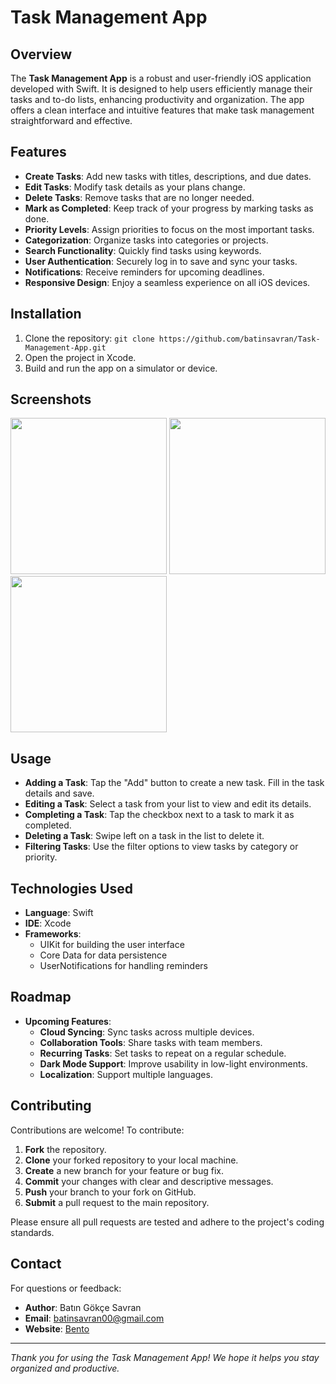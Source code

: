# Task Management App

## Overview

The **Task Management App** is a robust and user-friendly iOS application developed with Swift. It is designed to help users efficiently manage their tasks and to-do lists, enhancing productivity and organization. The app offers a clean interface and intuitive features that make task management straightforward and effective.

## Features

- **Create Tasks**: Add new tasks with titles, descriptions, and due dates.
- **Edit Tasks**: Modify task details as your plans change.
- **Delete Tasks**: Remove tasks that are no longer needed.
- **Mark as Completed**: Keep track of your progress by marking tasks as done.
- **Priority Levels**: Assign priorities to focus on the most important tasks.
- **Categorization**: Organize tasks into categories or projects.
- **Search Functionality**: Quickly find tasks using keywords.
- **User Authentication**: Securely log in to save and sync your tasks.
- **Notifications**: Receive reminders for upcoming deadlines.
- **Responsive Design**: Enjoy a seamless experience on all iOS devices.

## Installation

1. Clone the repository: 
```git clone https://github.com/batinsavran/Task-Management-App.git```
2. Open the project in Xcode.
3. Build and run the app on a simulator or device.

## Screenshots

<p >
  <img src="https://github.com/batinsavran/Task-Management-App/raw/main/screenshots/tmp_1.png" width="250" />
  <img src="https://github.com/batinsavran/Task-Management-App/raw/main/screenshots/tmp_2.png" width="250" />
  <img src="https://github.com/batinsavran/Task-Management-App/raw/main/screenshots/tmp_3.png" width="250" />
</p>

## Usage

- **Adding a Task**: Tap the "Add" button to create a new task. Fill in the task details and save.
- **Editing a Task**: Select a task from your list to view and edit its details.
- **Completing a Task**: Tap the checkbox next to a task to mark it as completed.
- **Deleting a Task**: Swipe left on a task in the list to delete it.
- **Filtering Tasks**: Use the filter options to view tasks by category or priority.

## Technologies Used

- **Language**: Swift
- **IDE**: Xcode
- **Frameworks**:
  - UIKit for building the user interface
  - Core Data for data persistence
  - UserNotifications for handling reminders

## Roadmap

- **Upcoming Features**:
  - **Cloud Syncing**: Sync tasks across multiple devices.
  - **Collaboration Tools**: Share tasks with team members.
  - **Recurring Tasks**: Set tasks to repeat on a regular schedule.
  - **Dark Mode Support**: Improve usability in low-light environments.
  - **Localization**: Support multiple languages.

## Contributing

Contributions are welcome! To contribute:

1. **Fork** the repository.
2. **Clone** your forked repository to your local machine.
3. **Create** a new branch for your feature or bug fix.
4. **Commit** your changes with clear and descriptive messages.
5. **Push** your branch to your fork on GitHub.
6. **Submit** a pull request to the main repository.

Please ensure all pull requests are tested and adhere to the project's coding standards.

## Contact

For questions or feedback:

- **Author**: Batın Gökçe Savran
- **Email**: batinsavran00@gmail.com
- **Website**: [Bento](https://bento.me/batingokcesavran)

---

*Thank you for using the Task Management App! We hope it helps you stay organized and productive.*
